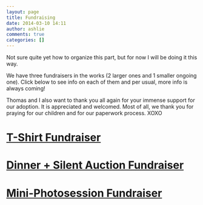 ```yaml
---
layout: page
title: Fundraising
date: 2014-03-10 14:11
author: ashlie
comments: true
categories: []
---
```

Not sure quite yet how to organize this part, but for now I will be doing it this way.

We have three fundraisers in the works (2 larger ones and 1 smaller ongoing one). Click below to see info on each of them and per usual, more info is always coming!

Thomas and I also want to thank you all again for your immense support for our adoption. It is appreciated and welcomed. Most of all, we thank you for praying for our children and for our paperwork process. XOXO
<h1><a title="T-shirts" href="http://hartgraveshaven.mkweddingstory.com/?page_id=242">T-Shirt Fundraiser</a></h1>
<h1><a title="Dinner + Silent Auction" href="http://hartgraveshaven.mkweddingstory.com/?page_id=256">Dinner + Silent Auction Fundraiser</a></h1>
<h1><a title="Mini-Photo Session" href="http://hartgraveshaven.mkweddingstory.com/?page_id=258">Mini-Photosession Fundraiser</a></h1>
&nbsp;
